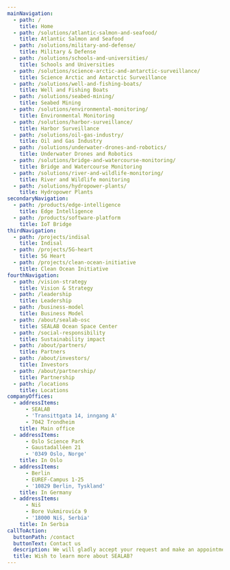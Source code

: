 ```yaml
---
mainNavigation:
  - path: /
    title: Home
  - path: /solutions/atlantic-salmon-and-seafood/
    title: Atlantic Salmon and Seafood
  - path: /solutions/military-and-defense/
    title: Military & Defense
  - path: /solutions/schools-and-universities/
    title: Schools and Universities
  - path: /solutions/science-arctic-and-antarctic-surveillance/
    title: Science Arctic and Antarctic Surveillance
  - path: /solutions/well-and-fishing-boats/
    title: Well and Fishing Boats
  - path: /solutions/seabed-mining/
    title: Seabed Mining
  - path: /solutions/environmental-monitoring/
    title: Environmental Monitoring
  - path: /solutions/harbor-surveillance/
    title: Harbor Surveillance
  - path: /solutions/oil-gas-industry/
    title: Oil and Gas Industry
  - path: /solutions/underwater-drones-and-robotics/
    title: Underwater Drones and Robotics
  - path: /solutions/bridge-and-watercourse-monitoring/
    title: Bridge and Watercourse Monitoring
  - path: /solutions/river-and-wildlife-monitoring/
    title: River and Wildlife monitoring
  - path: /solutions/hydropower-plants/
    title: Hydropower Plants
secondaryNavigation:
  - path: /products/edge-intelligence
    title: Edge Intelligence
  - path: /products/software-platform
    title: IoT Bridge
thirdNavigation:
  - path: /projects/indisal
    title: Indisal
  - path: /projects/5G-heart
    title: 5G Heart
  - path: /projects/clean-ocean-initiative
    title: Clean Ocean Initiative
fourthNavigation:
  - path: /vision-strategy
    title: Vision & Strategy
  - path: /leadership
    title: Leadership
  - path: /business-model
    title: Business Model
  - path: /about/sealab-osc
    title: SEALAB Ocean Space Center
  - path: /social-responsibility
    title: Sustainability impact
  - path: /about/partners/
    title: Partners
  - path: /about/investors/
    title: Investors
  - path: /about/partnership/
    title: Partnership
  - path: /locations
    title: Locations
companyOffices:
  - addressItems:
      - SEALAB
      - 'Transittgata 14, inngang A'
      - 7042 Trondheim
    title: Main office
  - addressItems:
      - Oslo Science Park
      - Gaustadalléen 21
      - '0349 Oslo, Norge'
    title: In Oslo
  - addressItems:
      - Berlin
      - EUREF-Campus 1-25
      - '10829 Berlin, Tyskland'
    title: In Germany
  - addressItems:
      - Niš
      - Bore Vukmirovića 9
      - '18000 Niš, Serbia'
    title: In Serbia
callToAction:
  buttonPath: /contact
  buttonText: Contact us
  description: We will gladly accept your request and make an appointment with you.
  title: Wish to learn more about SEALAB?
---
```


